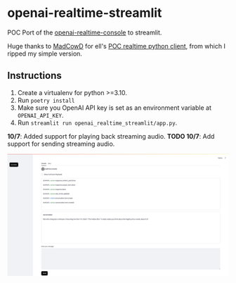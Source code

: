 # openai-realtime-streamlit
POC Port of the [openai-realtime-console](https://github.com/openai/openai-realtime-console?tab=readme-ov-file) to streamlit.

Huge thanks to [MadCowD](https://github.com/MadcowD) for ell's [POC realtime python client](https://github.com/MadcowD/ell/tree/main/x/openai_realtime), from which I ripped my simple version.

## Instructions ##
1. Create a virtualenv for python >=3.10.
2. Run `poetry install`
3. Make sure you OpenAI API key is set as an environment variable at `OPENAI_API_KEY`.
4. Run `streamlit run openai_realtime_streamlit/app.py`.

**10/7**: Added support for playing back streaming audio.
**TODO 10/7**: Add support for sending streaming audio.

<img src="/readme/screenshot.png" width="800" />
